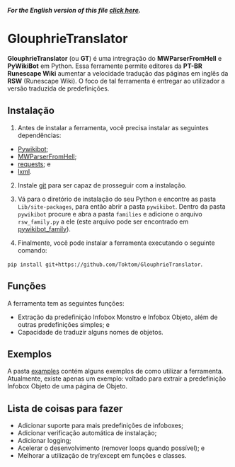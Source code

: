 _**For the English version of this file [click here](README.md).**_

# GlouphrieTranslator

**GlouphrieTranslator** (ou **GT**) é uma intregração do **MWParserFromHell** e **PyWikiBot** em Python. Essa ferramente permite editores da **PT-BR Runescape Wiki** aumentar a velocidade tradução das páginas em inglês da **RSW** (Runescape Wiki). O foco de tal ferramenta é entregar ao utilizador a versão traduzida de predefinições.

## Instalação

1. Antes de instalar a ferramenta, você precisa instalar as seguintes dependências:

- [Pywikibot](https://github.com/wikimedia/pywikibot);
- [MWParserFromHell](https://github.com/earwig/mwparserfromhell);
- [requests](https://github.com/psf/requests); e
- [lxml](https://github.com/lxml/lxml).

2. Instale [git](https://git-scm.com/) para ser capaz de prosseguir com a instalação.

3. Vá para o diretório de instalação do seu Python e encontre as pasta `Lib/site-packages`, para então abrir a pasta `pywikibot`. Dentro da pasta `pywikibot` procure e abra a pasta `families` e adicione o arquivo `rsw_family.py` a ele (este arquivo pode ser encontrado em [pywikibot_family](pywikibot_family)).

4. Finalmente, você pode instalar a ferramenta executando o seguinte comando:

```pip install git+https://github.com/Toktom/GlouphrieTranslator```.

## Funções

A ferramenta tem as seguintes funções:

- Extração da predefinição Infobox Monstro e Infobox Objeto, além de outras predefinições simples; e
- Capacidade de traduzir alguns nomes de objetos.

## Exemplos

A pasta [examples](examples) contém alguns exemplos de como utilizar a ferramenta. Atualmente, existe apenas um exemplo: voltado para extrair a predefinição Infobox Objeto de uma página de Objeto.

## Lista de coisas para fazer

- Adicionar suporte para mais predefinições de infoboxes;
- Adicionar verificação automática de instalação;
- Adicionar logging;
- Acelerar o desenvolvimento (remover loops quando possível); e
- Melhorar a utilização de try/except em funções e classes.
